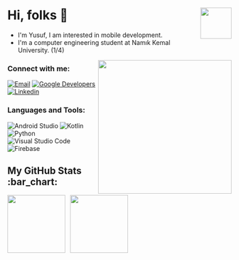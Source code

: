 <h1>Hi, folks 👋 <img align="right" src="https://media.giphy.com/media/Y0zTGQsyQJewNiVJXa/giphy.gif" width='70'/></h1> 

- I'm Yusuf, I am interested in mobile development.
- I'm a computer engineering student at Namık Kemal University. (1/4)
<img align="right" src="https://media.giphy.com/media/B0ifefWijDGktTd683/giphy.gif" width='300'/>
<h3 >Connect with me: </h3>




<p >
<a target="_blank" href="mailto:yusuftalhaklc@gmail.com"><img alt="Email" src="https://img.shields.io/badge/Email-blue?style=flat&logo=gmail"></a>
<a target="_blank" href="https://g.dev/yusuftalhaklc"><img alt="Google Developers" src="https://img.shields.io/badge/Google Devs-gray?style=flat&logo=Google"></a>
<a target="_blank" href="https://linkedin.com/in/yusuftalhaklc"><img alt="Linkedin" src="https://img.shields.io/badge/Linkedin-gray?style=flat&logo=linkedin"></a>

 

</p>
<h3 >Languages and Tools:</h3>

![Android Studio](https://img.shields.io/badge/Android%20Studio-3DDC84.svg?style=for-the-badge&style=flat-square&logo=android-studio&logoColor=white)
![Kotlin](https://img.shields.io/badge/Kotlin-%230095D5.svg?style=for-the-badge&style=flat-square&logo=kotlin&logoColor=white)
![Python](https://img.shields.io/badge/Python-%2300599C.svg?style=for-the-badge&style=flat-square&logo=Python&logoColor=white)
![Visual Studio Code](https://img.shields.io/badge/VS%20Code-0078d7.svg?style=for-the-badge&style=flat-square&logo=visual-studio-code&logoColor=white)
![Firebase](https://img.shields.io/badge/Firebase-%23039BE5.svg?style=for-the-badge&style=flat-square&logo=firebase)



<h2 >My GitHub Stats :bar_chart:</h2>
<p>
  <img src="https://github-readme-stats.vercel.app/api?username=yusuftalhaklc&show_icons=true&theme=tokyonight" height="130">&ensp;
  <img src="https://github-readme-stats.vercel.app/api/top-langs/?username=yusuftalhaklc&layout=compact&theme=tokyonight" height="130">
  
</p>
 
